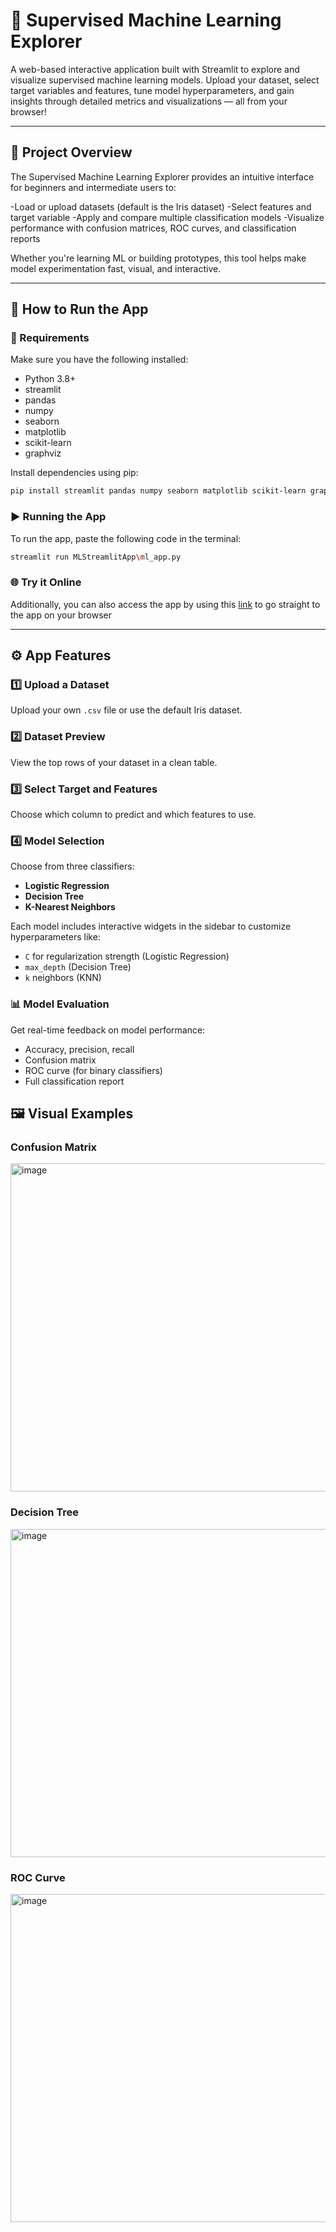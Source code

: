 # 🧠 Supervised Machine Learning Explorer

A web-based interactive application built with Streamlit to explore and visualize supervised machine learning models. Upload your dataset, select target variables and features, tune model hyperparameters, and gain insights through detailed metrics and visualizations — all from your browser!

---

## 📌 Project Overview

The Supervised Machine Learning Explorer provides an intuitive interface for beginners and intermediate users to:

-Load or upload datasets (default is the Iris dataset)
-Select features and target variable
-Apply and compare multiple classification models
-Visualize performance with confusion matrices, ROC curves, and classification reports

Whether you're learning ML or building prototypes, this tool helps make model experimentation fast, visual, and interactive.

---

## 🚀 How to Run the App

### 🔧 Requirements

Make sure you have the following installed:

- Python 3.8+
- streamlit
- pandas
- numpy
- seaborn
- matplotlib
- scikit-learn
- graphviz

Install dependencies using pip:

```bash
pip install streamlit pandas numpy seaborn matplotlib scikit-learn graphviz
```

### ▶️ Running the App

To run the app, paste the following code in the terminal:

```bash
streamlit run MLStreamlitApp\ml_app.py
```
### 🌐 Try it Online

Additionally, you can also access the app by using this [link](https://goulding-data-science-portfolio-ma7wqhuxjsyvzceqycydvu.streamlit.app/) to go straight to the app on your browser

---

## ⚙️ App Features

### 1️⃣ Upload a Dataset
Upload your own `.csv` file or use the default Iris dataset.

### 2️⃣ Dataset Preview
View the top rows of your dataset in a clean table.

### 3️⃣ Select Target and Features
Choose which column to predict and which features to use.

### 4️⃣ Model Selection
Choose from three classifiers:
- **Logistic Regression**
- **Decision Tree**
- **K-Nearest Neighbors**
  
Each model includes interactive widgets in the sidebar to customize hyperparameters like:
- `C` for regularization strength (Logistic Regression)
- `max_depth` (Decision Tree)
- `k` neighbors (KNN)

### 📊 Model Evaluation
Get real-time feedback on model performance:
- Accuracy, precision, recall
- Confusion matrix
- ROC curve (for binary classifiers)
- Full classification report

## 🖼️ Visual Examples

### Confusion Matrix
<img width="525" alt="image" src="https://github.com/user-attachments/assets/52dbbbd3-a749-42b4-a2b7-26fab241a313" />

### Decision Tree
<img width="525" alt="image" src="https://github.com/user-attachments/assets/2a9fed58-a51a-4feb-91f2-8b8fbe468faa" />

### ROC Curve
<img width="525" alt="image" src="https://github.com/user-attachments/assets/678f57b1-4ecb-4290-bb0f-e5deaa771a1d" />

